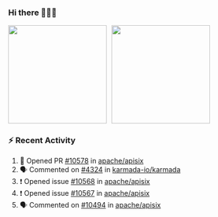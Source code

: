 ### Hi there 👋👋👋

<div style="display: flex; gap: 10px;">
  <img height="200px" src="https://github-readme-stats.vercel.app/api?username=Vacant2333&show_icons=true&theme=flag-india&count_private=true&hide_rank=true&include_all_commits=true">
  <img height="200px" src="https://github-readme-stats.vercel.app/api/top-langs/?username=Vacant2333&layout=donut">
</div>

### :zap: Recent Activity

<!--START_SECTION:activity-->
1. 💪 Opened PR [#10578](https://github.com/apache/apisix/pull/10578) in [apache/apisix](https://github.com/apache/apisix)
2. 🗣 Commented on [#4324](https://github.com/karmada-io/karmada/pull/4324#issuecomment-1834091031) in [karmada-io/karmada](https://github.com/karmada-io/karmada)
3. ❗ Opened issue [#10568](https://github.com/apache/apisix/issues/10568) in [apache/apisix](https://github.com/apache/apisix)
4. ❗ Opened issue [#10567](https://github.com/apache/apisix/issues/10567) in [apache/apisix](https://github.com/apache/apisix)
5. 🗣 Commented on [#10494](https://github.com/apache/apisix/issues/10494#issuecomment-1831585085) in [apache/apisix](https://github.com/apache/apisix)
<!--END_SECTION:activity-->
